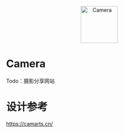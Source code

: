 <div align="center">
  <img width="100" height="100" src="https://raw.githubusercontent.com/Tarikul-Islam-Anik/Animated-Fluent-Emojis/master/Emojis/Objects/Camera.png" alt="Camera" width="25" height="25" />
</div>

# Camera
Todo：摄影分享网站

# 设计参考
https://camarts.cn/

